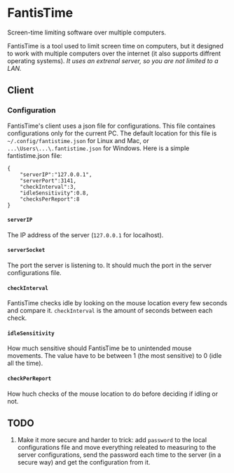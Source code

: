 # FantisTime
Screen-time limiting software over multiple computers.

FantisTime is a tool used to limit screen time on computers, but it designed to work with multiple computers over the internet (it also supports diffrent operating systems).
_It uses an extrenal server, so you are not limited to a LAN._

## Client
### Configuration
FantisTime's client uses a json file for configurations. This file containes configurations only for the current PC. The default location for this file is `~/.config/fantistime.json` for Linux and Mac, or `...\Users\...\.fantistime.json` for Windows.
Here is a simple fantistime.json file:
```
{
    "serverIP":"127.0.0.1",
    "serverPort":3141,
    "checkInterval":3,
    "idleSensitivity":0.8,
    "checksPerReport":8
}
```
#### `serverIP`
The IP address of the server (`127.0.0.1` for localhost). 
#### `serverSocket`
The port the server is listening to. It should much the port in the server configurations file.
#### `checkInterval`
FantisTime checks idle by looking on the mouse location every few seconds and compare it. `checkInterval` is the amount of seconds between each check.
#### `idleSensitivity`
How much sensitive should FantisTime be to unintended mouse movements. The value have to be between 1 (the most sensitive) to 0 (idle all the time).
#### `checkPerReport`
How huch checks of the mouse location to do before deciding if idling or not.

## TODO
1. Make it more secure and harder to trick: add `password` to the local configurations file and move everything releated to measuring to the server configurations, send the password each time to the server (in a secure way) and get the configuration from it.

